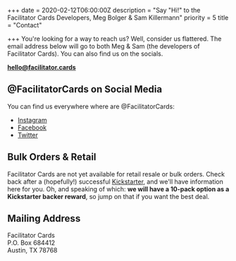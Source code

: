 +++
date = 2020-02-12T06:00:00Z
description = "Say \"Hi!\" to the Facilitator Cards Developers, Meg Bolger & Sam Killermann"
priority = 5
title = "Contact"

+++
You're looking for a way to reach us? Well, consider us flattered. The email address below will go to both Meg & Sam (the developers of Facilitator Cards). You can also find us on the socials.

<strong class="theme-font medium"><a href="mailto:hello@facilitator.cards" target="_blank" rel="noopener noreferrer">hello@facilitator.cards</a></strong>

## @FacilitatorCards on Social Media

You can find us everywhere where are @FacilitatorCards:

* [Instagram](https://instagram.com/facilitatorcards)
* [Facebook](https://facebook/facilitatorcards)
* [Twitter](https://twitter.com/facilitatorcards)

## Bulk Orders & Retail

Facilitator Cards are not yet available for retail resale or bulk orders. Check back after a (hopefully!) successful [Kickstarter](https://www.kickstarter.com/projects/facilitatorcards/facilitator-cards), and we'll have information here for you. Oh, and speaking of which: **we will have a 10-pack option as a Kickstarter backer reward**, so jump on that if you want the best deal.

## Mailing Address

Facilitator Cards  
P.O. Box 684412  
Austin, TX 78768